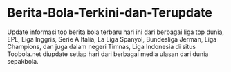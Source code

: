 # Berita-Bola-Terkini-dan-Terupdate
Update informasi top berita bola terbaru hari ini dari berbagai liga top dunia, EPL, Liga Inggris, Serie A Italia, La Liga Spanyol, Bundesliga Jerman, Liga Champions, dan juga dalam negeri Timnas, Liga Indonesia di situs Topbola.net diupdate setiap hari dari berbagai media ulasan dari dunia sepakbola.
